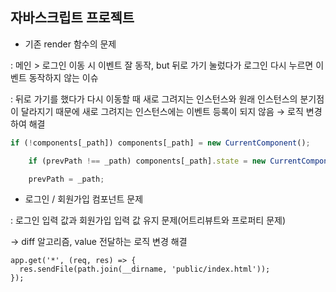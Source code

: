 ## 자바스크립트 프로젝트 

- 기존 render 함수의 문제

: 메인 > 로그인 이동 시 이벤트 잘 동작, but 뒤로 가기 눌렀다가 로그인 다시 누르면 이벤트 동작하지 않는 이슈

: 뒤로 가기를 했다가 다시 이동할 때 새로 그려지는 인스턴스와 원래 인스턴스의 분기점이 달라지기 때문에 새로 그려지는 인스턴스에는 이벤트 등록이 되지 않음
→ 로직 변경하여 해결

```jsx
if (!components[_path]) components[_path] = new CurrentComponent();

    if (prevPath !== _path) components[_path].state = new CurrentComponent().state;

    prevPath = _path;
```

- 로그인 / 회원가입 컴포넌트 문제

: 로그인 입력 값과 회원가입 입력 값 유지 문제(어트리뷰트와 프로퍼티 문제)

→ diff 알고리즘, value 전달하는 로직 변경 해결

```
app.get('*', (req, res) => {
  res.sendFile(path.join(__dirname, 'public/index.html'));
});
```
